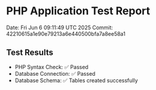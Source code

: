 # PHP Application Test Report
Date: Fri Jun  6 09:11:49 UTC 2025
Commit: 42210615a1e90e79213a6e440500bfa7a8ee58a1

## Test Results
- PHP Syntax Check: ✅ Passed
- Database Connection: ✅ Passed
- Database Schema: ✅ Tables created successfully
